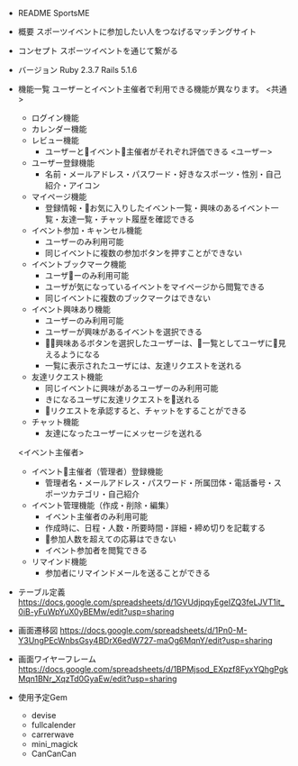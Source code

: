 - README
  SportsME
- 概要
  スポーツイベントに参加したい人をつなげるマッチングサイト
- コンセプト
  スポーツイベントを通じて繋がる
- バージョン
  Ruby 2.3.7 Rails 5.1.6
- 機能一覧
  ユーザーとイベント主催者で利用できる機能が異なります。
  <共通>
  - ログイン機能
  - カレンダー機能
  - レビュー機能
    - ユーザーとイベント主催者がそれぞれ評価できる
  <ユーザー>
  - ユーザー登録機能
    - 名前・メールアドレス・パスワード・好きなスポーツ・性別・自己紹介・アイコン
  - マイページ機能
    - 登録情報・お気に入りしたイベント一覧・興味のあるイベント一覧・友達一覧・チャット履歴を確認できる
  - イベント参加・キャンセル機能
    - ユーザーのみ利用可能
    - 同じイベントに複数の参加ボタンを押すことができない
  - イベントブックマーク機能
    - ユーザーのみ利用可能
    - ユーザが気になっているイベントをマイページから閲覧できる
    - 同じイベントに複数のブックマークはできない
  - イベント興味あり機能
    - ユーザーのみ利用可能
    - ユーザーが興味があるイベントを選択できる
    - 興味あるボタンを選択したユーザーは、一覧としてユーザに見えるようになる
    - 一覧に表示されたユーザには、友達リクエストを送れる
  - 友達リクエスト機能
    - 同じイベントに興味があるユーザーのみ利用可能
    - きになるユーザに友達リクエストを送れる
    - リクエストを承認すると、チャットをすることができる
  - チャット機能
    - 友達になったユーザーにメッセージを送れる

  <イベント主催者>
  - イベント主催者（管理者）登録機能
    - 管理者名・メールアドレス・パスワード・所属団体・電話番号・スポーツカテゴリ・自己紹介
  - イベント管理機能（作成・削除・編集）
    - イベント主催者のみ利用可能
    - 作成時に、日程・人数・所要時間・詳細・締め切りを記載する
    - 参加人数を超えての応募はできない
    - イベント参加者を閲覧できる
  - リマインド機能
    - 参加者にリマインドメールを送ることができる


- テーブル定義
   https://docs.google.com/spreadsheets/d/1GVUdjpqyEgeIZQ3feLJVT1it_0iB-yFuWpYuX0yBEMw/edit?usp=sharing

- 画面遷移図
 https://docs.google.com/spreadsheets/d/1Pn0-M-Y3UngPEcWnbsGsy4BDrX6edW727-maOg6MqnY/edit?usp=sharing

- 画面ワイヤーフレーム
  https://docs.google.com/spreadsheets/d/1BPMjsod_EXpzf8FyxYQhgPgkMqn1BNr_XqzTd0GyaEw/edit?usp=sharing

- 使用予定Gem
  - devise
  - fullcalender
  - carrerwave
  - mini_magick
  - CanCanCan
